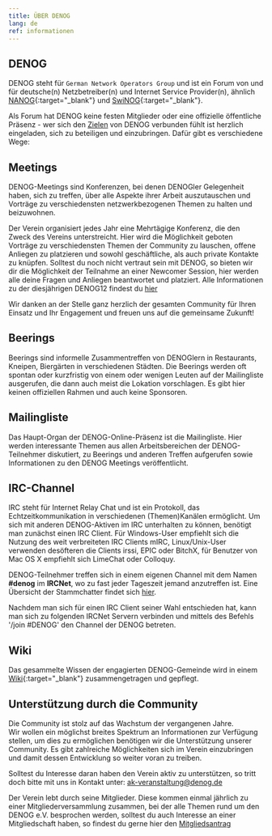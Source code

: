 ```yaml
---
title: ÜBER DENOG
lang: de
ref: informationen
---
```

## DENOG

DENOG steht für `German Network Operators Group` und ist ein Forum von und für deutsche(n) Netzbetreiber(n) und Internet Service Provider(n), ähnlich [NANOG](http://www.nanog.org/){:target="_blank"} und [SwiNOG](http://www.swinog.ch/){:target="_blank"}. 

Als Forum hat DENOG keine festen Mitglieder oder eine offizielle öffentliche Präsenz - wer sich den [Zielen](charta.html) von DENOG verbunden fühlt ist herzlich eingeladen, sich zu beteiligen und einzubringen. 
Dafür gibt es verschiedene Wege:

## Meetings

DENOG-Meetings sind Konferenzen, bei denen DENOGler Gelegenheit haben, sich zu treffen, über alle Aspekte ihrer Arbeit auszutauschen und Vorträge zu verschiedensten netzwerkbezogenen Themen zu halten und beizuwohnen.
  
Der Verein organisiert jedes Jahr eine Mehrtägige Konferenz, die den Zweck des Vereins unterstreicht.
Hier wird die Möglichkeit geboten Vorträge zu verschiedensten Themen der Community zu lauschen, offene Anliegen zu platzieren und sowohl geschäftliche, als auch private Kontakte zu knüpfen. 
Solltest du noch nicht vertraut sein mit DENOG, so bieten wir dir die Möglichkeit der Teilnahme an einer Newcomer Session, hier werden alle deine Fragen und Anliegen beantwortet und platziert.
Alle Informationen zu der diesjährigen DENOG12 findest du [hier](https://www.denog.de/de/meetings/denog12/index.html)



Wir danken an der Stelle ganz herzlich der gesamten Community für Ihren Einsatz und Ihr Engagement und freuen uns auf die gemeinsame Zukunft!
## Beerings

Beerings sind informelle Zusammentreffen von DENOGlern in Restaurants, Kneipen, Biergärten in verschiedenen Städten. Die Beerings werden oft spontan oder kurzfristig von einem oder wenigen Leuten auf der Mailingliste ausgerufen, die dann auch meist die Lokation vorschlagen. Es gibt hier keinen offiziellen Rahmen und auch keine Sponsoren.

## Mailingliste

Das Haupt-Organ der DENOG-Online-Präsenz ist die Mailingliste. Hier werden interessante Themen aus allen Arbeitsbereichen der DENOG-Teilnehmer diskutiert, zu Beerings und anderen Treffen aufgerufen sowie Informationen zu den DENOG Meetings veröffentlicht.

## IRC-Channel

IRC steht für Internet Relay Chat und ist ein Protokoll, das Echtzeitkommunikation in verschiedenen (Themen)Kanälen ermöglicht. 
Um sich mit anderen DENOG-Aktiven im IRC unterhalten zu können, benötigt man zunächst einen IRC Client. Für Windows-User empfiehlt sich die Nutzung des weit verbreiteten IRC Clients mIRC, Linux/Unix-User verwenden desöfteren die Clients irssi, EPIC oder BitchX, für Benutzer von Mac OS X empfiehlt sich LimeChat oder Colloquy.

DENOG-Teilnehmer treffen sich in einem eigenen Channel mit dem Namen **#denog** im **IRCNet**, wo zu fast jeder Tageszeit jemand anzutreffen ist. Eine Übersicht der Stammchatter findet sich [hier](chatterliste_iframe.html).

Nachdem man sich für einen IRC Client seiner Wahl entschieden hat, kann man sich zu folgenden IRCNet Servern verbinden und mittels des Befehls '/join #DENOG' den Channel der DENOG betreten.

## Wiki

Das gesammelte Wissen der engagierten DENOG-Gemeinde wird in einem [Wiki](http://wiki.denog.de/){:target="_blank"} zusammengetragen und gepflegt.

## Unterstützung durch die Community

Die Community ist stolz auf das Wachstum der vergangenen Jahre.  
Wir wollen ein möglichst breites Spektrum an Informationen zur Verfügung stellen, um dies zu ermöglichen benötigen wir die Unterstützung unserer Community. Es gibt zahlreiche Möglichkeiten sich im Verein einzubringen und damit dessen Entwicklung so weiter voran zu treiben.  
  
Solltest du Interesse daran haben den Verein aktiv zu unterstützen, so tritt doch bitte mit uns in Kontakt unter: ak-veranstaltung@denog.de  
  
Der Verein lebt durch seine Mitglieder. Diese kommen einmal jährlich zu einer Mitgliederversammlung zusammen, bei der alle Themen rund um den DENOG e.V. besprochen werden, solltest du auch Interesse an einer Mitgliedschaft haben, so findest du gerne hier den [Mitgliedsantrag](https://www.denog.de/files/verein/DENOG_Antrag_Mitgliedschaft_v18_SEPA_20181002.pdf)